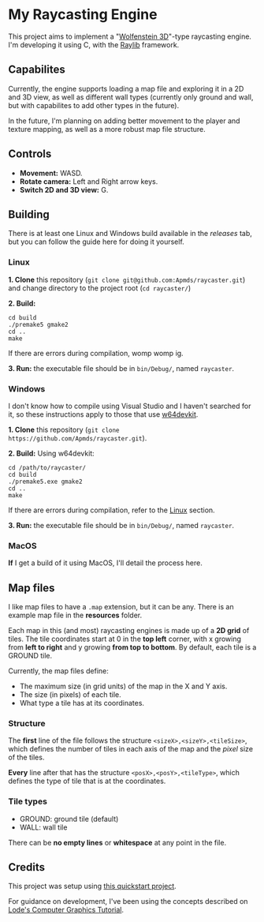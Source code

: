 # My Raycasting Engine

This project aims to implement a "[Wolfenstein 3D](https://pt.wikipedia.org/wiki/Wolfenstein_3D)"-type raycasting engine. I'm developing it using C, with the [Raylib](https://www.raylib.com/) framework.

## Capabilites

Currently, the engine supports loading a map file and exploring it in a 2D and 3D view, as well as different wall types (currently only ground and wall, but with capabilites to add other types in the future).

In the future, I'm planning on adding better movement to the player and texture mapping, as well as a more robust map file structure.

## Controls

- **Movement:** WASD.
- **Rotate camera:** Left and Right arrow keys.
- **Switch 2D and 3D view:** G. 

## Building
There is at least one Linux and Windows build available in the _releases_ tab, but you can follow the guide here for doing it yourself.

### Linux
**1. Clone** this repository (```git clone git@github.com:Apmds/raycaster.git```) and change directory to the project root (```cd raycaster/```)

**2. Build:**
```
cd build
./premake5 gmake2
cd ..
make
```
If there are errors during compilation, womp womp ig.

**3. Run:** the executable file should be in ```bin/Debug/```, named ```raycaster```.

### Windows
I don't know how to compile using Visual Studio and I haven't searched for it, so these instructions apply to those that use [w64devkit](https://github.com/skeeto/w64devkit/releases).

**1. Clone** this repository (```git clone https://github.com/Apmds/raycaster.git```).

**2. Build:** Using w64devkit:
```
cd /path/to/raycaster/
cd build
./premake5.exe gmake2
cd ..
make
```
If there are errors during compilation, refer to the [Linux](#linux) section.

**3. Run:** the executable file should be in ```bin/Debug/```, named ```raycaster```.

### MacOS
**If** I get a build of it using MacOS, I'll detail the process here.


## Map files
I like map files to have a ```.map``` extension, but it can be any. There is an example map file in the **resources** folder.

Each map in this (and most) raycasting engines is made up of a **2D grid** of tiles.
The tile coordinates start at 0 in the **top left** corner, with x growing from **left to right** and y growing **from top to bottom**. By default, each tile is a GROUND tile.

Currently, the map files define:
- The maximum size (in grid units) of the map in the X and Y axis.
- The size (in pixels) of each tile.
- What type a tile has at its coordinates.

### Structure
The **first** line of the file follows the structure ```<sizeX>,<sizeY>,<tileSize>```, which defines the number of tiles in each axis of the map and the _pixel_ size of the tiles.

**Every** line after that has the structure ```<posX>,<posY>,<tileType>```, which defines the type of tile that is at the coordinates.

### Tile types
- GROUND: ground tile (default)
- WALL: wall tile

There can be **no empty lines** or **whitespace** at any point in the file.

## Credits

This project was setup using [this quickstart project](https://github.com/raylib-extras/raylib-quickstart/).

For guidance on development, I've been using the concepts described on [Lode's Computer Graphics Tutorial](https://lodev.org/cgtutor/raycasting.html).
